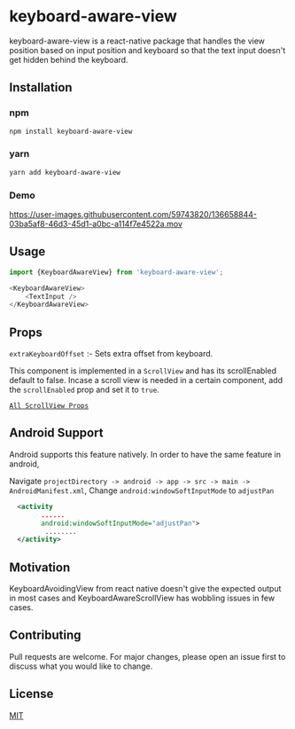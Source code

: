 # keyboard-aware-view

keyboard-aware-view is a react-native package that handles the view position based on input position and keyboard so that the text input doesn't get hidden behind the keyboard. 

## Installation

### npm

```sh
npm install keyboard-aware-view
```

### yarn

```sh
yarn add keyboard-aware-view
```
### Demo


https://user-images.githubusercontent.com/59743820/136658844-03ba5af8-46d3-45d1-a0bc-a114f7e4522a.mov

## Usage

```js
import {KeyboardAwareView} from 'keyboard-aware-view';
```

```js
<KeyboardAwareView>
    <TextInput /> 
</KeyboardAwareView>
```

## Props

`extraKeyboardOffset` :- Sets extra offset from keyboard.


  This component is implemented in a `ScrollView` and has its scrollEnabled default to false. Incase a scroll view is needed in a certain component, add the `scrollEnabled` prop and set it to `true`.

[`All ScrollView Props`](https://reactnative.dev/docs/scrollview#props)



## Android Support

Android supports this feature natively. In order to have the same feature in android,

Navigate `projectDirectory -> android -> app -> src -> main -> AndroidManifest.xml`,
Change `android:windowSoftInputMode` to `adjustPan`

```xml
  <activity
        ......
        android:windowSoftInputMode="adjustPan">
         ........
  </activity>
```

## Motivation

KeyboardAvoidingView from react native doesn't give the expected output in most cases and KeyboardAwareScrollView has wobbling issues in few cases. 


## Contributing
Pull requests are welcome. For major changes, please open an issue first to discuss what you would like to change.

## License
[MIT](https://choosealicense.com/licenses/mit/)